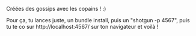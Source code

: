 Créées des gossips avec les copains ! :)

Pour ça, tu lances juste, un bundle install, puis un "shotgun -p 4567", puis tu te co sur http://localhost:4567/ sur ton navigateur et voilà !
